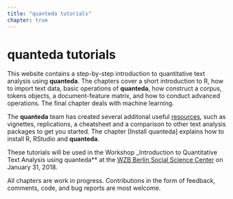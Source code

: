 ```yaml
---
title: "quanteda tutorials"
chapter: true
---
```

# quanteda tutorials

This website contains a step-by-step introduction to quantitative text analysis using **quanteda**. The chapters cover a short introduction to R, how to import text data, basic operations of **quanteda**, how construct a corpus, tokens objects, a document-feature matrix, and how to conduct advanced operations. The final chapter deals with machine learning.

The **quanteda** team has created several additonal useful [resources](http://quanteda.io/help/), such as vignettes, replications, a cheatsheet and a comparison to other text analysis packages to get you started. The chapter [Install quanteda] explains how to install R, RStudio and **quanteda**.

These tutorials will be used in the Workshop _Introduction to Quantitative Text Analysis using quanteda** at the [WZB Berlin Social Science Center](https://www.wzb.eu/en) on January 31, 2018.

All chapters are work in progress. Contributions in the form of feedback, comments, code, and bug reports are most welcome.
